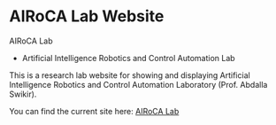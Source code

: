 # AIRoCA Lab Website

AIRoCA Lab
- Artificial Intelligence Robotics and Control Automation Lab

This is a research lab website for showing and displaying Artificial Intelligence Robotics and Control Automation Laboratory (Prof. Abdalla Swikir). 

You can find the current site here: [AIRoCA Lab](https://abdallaswikirrobotlab.github.io/Robot_Lab_Website/)
